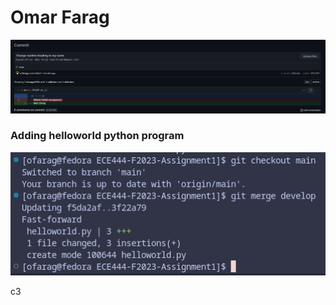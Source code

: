 # Omar Farag
![commit screenshot](Screenshot.png)

### Adding helloworld python program
![merge screenshot](Screenshot-merge.png)

c3
